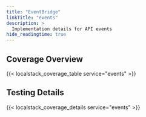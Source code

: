 ```yaml
---
title: "EventBridge"
linkTitle: "events"
description: >
  Implementation details for API events
hide_readingtime: true
---
```


## Coverage Overview
{{< localstack_coverage_table service="events" >}}

## Testing Details
{{< localstack_coverage_details service="events" >}}
